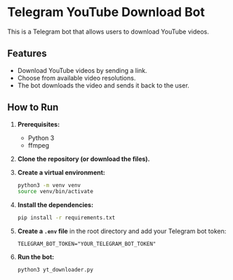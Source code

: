 # Telegram YouTube Download Bot

This is a Telegram bot that allows users to download YouTube videos.

## Features

- Download YouTube videos by sending a link.
- Choose from available video resolutions.
- The bot downloads the video and sends it back to the user.

## How to Run

1.  **Prerequisites:**
    - Python 3
    - ffmpeg

2.  **Clone the repository (or download the files).**

3.  **Create a virtual environment:**
    ```bash
    python3 -m venv venv
    source venv/bin/activate
    ```

4.  **Install the dependencies:**
    ```bash
    pip install -r requirements.txt
    ```

5.  **Create a `.env` file** in the root directory and add your Telegram bot token:
    ```
    TELEGRAM_BOT_TOKEN="YOUR_TELEGRAM_BOT_TOKEN"
    ```

6.  **Run the bot:**
    ```bash
    python3 yt_downloader.py
    ```
